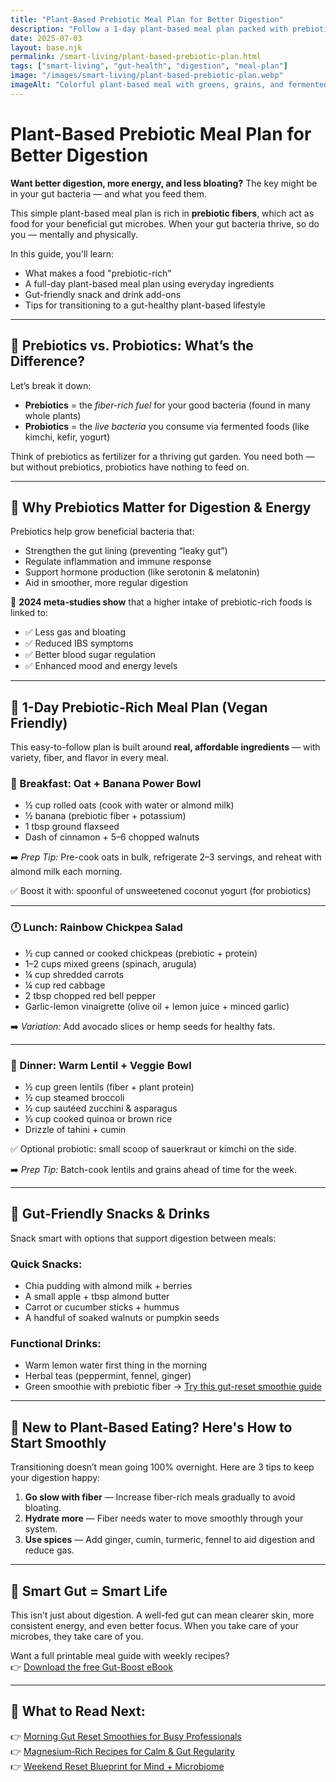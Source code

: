 ```yaml
---
title: "Plant-Based Prebiotic Meal Plan for Better Digestion"
description: "Follow a 1-day plant-based meal plan packed with prebiotics to feed your gut bacteria and improve digestion naturally. Easy, tasty, and science-backed."
date: 2025-07-03
layout: base.njk
permalink: /smart-living/plant-based-prebiotic-plan.html
tags: ["smart-living", "gut-health", "digestion", "meal-plan"]
image: "/images/smart-living/plant-based-prebiotic-plan.webp"
imageAlt: "Colorful plant-based meal with greens, grains, and fermented veggies"
---
```


# Plant-Based Prebiotic Meal Plan for Better Digestion

**Want better digestion, more energy, and less bloating?** The key might be in your gut bacteria — and what you feed them.

This simple plant-based meal plan is rich in **prebiotic fibers**, which act as food for your beneficial gut microbes. When your gut bacteria thrive, so do you — mentally and physically.

In this guide, you'll learn:

* What makes a food "prebiotic-rich"
* A full-day plant-based meal plan using everyday ingredients
* Gut-friendly snack and drink add-ons
* Tips for transitioning to a gut-healthy plant-based lifestyle

---

## 🧬 Prebiotics vs. Probiotics: What’s the Difference?

Let’s break it down:

- **Prebiotics** = the *fiber-rich fuel* for your good bacteria (found in many whole plants)
- **Probiotics** = the *live bacteria* you consume via fermented foods (like kimchi, kefir, yogurt)

Think of prebiotics as fertilizer for a thriving gut garden. You need both — but without prebiotics, probiotics have nothing to feed on.

---

## 🧠 Why Prebiotics Matter for Digestion & Energy

Prebiotics help grow beneficial bacteria that:
- Strengthen the gut lining (preventing “leaky gut”)
- Regulate inflammation and immune response
- Support hormone production (like serotonin & melatonin)
- Aid in smoother, more regular digestion

🧪 **2024 meta-studies show** that a higher intake of prebiotic-rich foods is linked to:
- ✅ Less gas and bloating
- ✅ Reduced IBS symptoms
- ✅ Better blood sugar regulation
- ✅ Enhanced mood and energy levels

---

## 🥗 1-Day Prebiotic-Rich Meal Plan (Vegan Friendly)

This easy-to-follow plan is built around **real, affordable ingredients** — with variety, fiber, and flavor in every meal.

### 🌅 Breakfast: Oat + Banana Power Bowl
- ½ cup rolled oats (cook with water or almond milk)
- ½ banana (prebiotic fiber + potassium)
- 1 tbsp ground flaxseed
- Dash of cinnamon + 5–6 chopped walnuts

➡️ *Prep Tip:* Pre-cook oats in bulk, refrigerate 2–3 servings, and reheat with almond milk each morning.

✅ Boost it with: spoonful of unsweetened coconut yogurt (for probiotics)

---

### 🕛 Lunch: Rainbow Chickpea Salad
- ½ cup canned or cooked chickpeas (prebiotic + protein)
- 1–2 cups mixed greens (spinach, arugula)
- ¼ cup shredded carrots
- ¼ cup red cabbage
- 2 tbsp chopped red bell pepper
- Garlic-lemon vinaigrette (olive oil + lemon juice + minced garlic)

➡️ *Variation:* Add avocado slices or hemp seeds for healthy fats.

---

### 🌆 Dinner: Warm Lentil + Veggie Bowl
- ½ cup green lentils (fiber + plant protein)
- ½ cup steamed broccoli
- ½ cup sautéed zucchini & asparagus
- ⅓ cup cooked quinoa or brown rice
- Drizzle of tahini + cumin

✅ Optional probiotic: small scoop of sauerkraut or kimchi on the side.

➡️ *Prep Tip:* Batch-cook lentils and grains ahead of time for the week.

---

## 🍵 Gut-Friendly Snacks & Drinks

Snack smart with options that support digestion between meals:

### Quick Snacks:
- Chia pudding with almond milk + berries
- A small apple + tbsp almond butter
- Carrot or cucumber sticks + hummus
- A handful of soaked walnuts or pumpkin seeds

### Functional Drinks:
- Warm lemon water first thing in the morning
- Herbal teas (peppermint, fennel, ginger)
- Green smoothie with prebiotic fiber
  → [Try this gut-reset smoothie guide](/smart-living/morning-gut-reset-smoothies.html)

---

## 🌱 New to Plant-Based Eating? Here's How to Start Smoothly

Transitioning doesn’t mean going 100% overnight. Here are 3 tips to keep your digestion happy:

1. **Go slow with fiber** — Increase fiber-rich meals gradually to avoid bloating.
2. **Hydrate more** — Fiber needs water to move smoothly through your system.
3. **Use spices** — Add ginger, cumin, turmeric, fennel to aid digestion and reduce gas.

---

## 📘 Smart Gut = Smart Life

This isn’t just about digestion. A well-fed gut can mean clearer skin, more consistent energy, and even better focus. When you take care of your microbes, they take care of you.

Want a full printable meal guide with weekly recipes?  
👉 [Download the free Gut-Boost eBook](/ebooks/smart-living/)

---

## 🔗 What to Read Next:
👉 [Morning Gut Reset Smoothies for Busy Professionals](/smart-living/morning-gut-reset-smoothies.html)  
👉 [Magnesium‑Rich Recipes for Calm & Gut Regularity](/smart-living/magnesium-recipes-calm-gut.html)  
👉 [Weekend Reset Blueprint for Mind + Microbiome](/smart-living/weekend-reset-microbiome.html)
